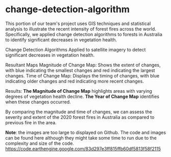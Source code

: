 # change-detection-algorithm
This portion of our team's project uses GIS techniques and statistical analysis to illustrate the recent intensity of forest fires across the world. Specifically, we applied change detection algorithms to forests in Australia to identify significant decreases in vegetation health.

Change Detection Algorithms
Applied to satellite imagery to detect significant decreases in vegetation health.

Resultant Maps
Magnitude of Change Map: Shows the extent of changes, with blue indicating the smallest changes and red indicating the largest changes.
Time of Change Map: Displays the timing of changes, with blue indicating older changes and red indicating more recent changes.

Results:
**The Magnitude of Change Map** highlights areas with varying degrees of vegetation health decline.
**The Year of Change Map** identifies when these changes occurred.

By comparing the magnitude and time of changes, we can assess the severity and extent of the 2020 forest fires in Australia as compared to previous fire in the area.

**Note**: the images are too large to displayed on Github. The code and images can be found here although they might take some time to run due to the complexity and size of the code. https://code.earthengine.google.com/83d297e3ff815ffb60df5813f58f2115
